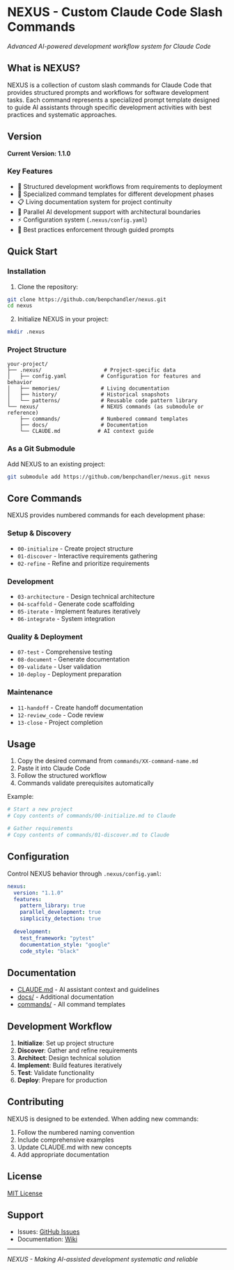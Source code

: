 # NEXUS - Custom Claude Code Slash Commands

*Advanced AI-powered development workflow system for Claude Code*

## What is NEXUS?

NEXUS is a collection of custom slash commands for Claude Code that provides structured prompts and workflows for software development tasks. Each command represents a specialized prompt template designed to guide AI assistants through specific development activities with best practices and systematic approaches.

## Version

**Current Version: 1.1.0**

### Key Features
- 🚀 Structured development workflows from requirements to deployment
- 🤖 Specialized command templates for different development phases
- 📋 Living documentation system for project continuity
- 🔄 Parallel AI development support with architectural boundaries
- ⚡ Configuration system (`.nexus/config.yaml`)
- 🎯 Best practices enforcement through guided prompts

## Quick Start

### Installation

1. Clone the repository:
```bash
git clone https://github.com/benpchandler/nexus.git
cd nexus
```

2. Initialize NEXUS in your project:
```bash
mkdir .nexus
```

### Project Structure

```
your-project/
├── .nexus/                    # Project-specific data
│   ├── config.yaml           # Configuration for features and behavior
│   ├── memories/             # Living documentation
│   ├── history/              # Historical snapshots
│   └── patterns/             # Reusable code pattern library
└── nexus/                    # NEXUS commands (as submodule or reference)
    ├── commands/             # Numbered command templates
    ├── docs/                 # Documentation
    └── CLAUDE.md            # AI context guide
```

### As a Git Submodule

Add NEXUS to an existing project:
```bash
git submodule add https://github.com/benpchandler/nexus.git nexus
```

## Core Commands

NEXUS provides numbered commands for each development phase:

### Setup & Discovery
- `00-initialize` - Create project structure
- `01-discover` - Interactive requirements gathering
- `02-refine` - Refine and prioritize requirements

### Development
- `03-architecture` - Design technical architecture
- `04-scaffold` - Generate code scaffolding
- `05-iterate` - Implement features iteratively
- `06-integrate` - System integration

### Quality & Deployment
- `07-test` - Comprehensive testing
- `08-document` - Generate documentation
- `09-validate` - User validation
- `10-deploy` - Deployment preparation

### Maintenance
- `11-handoff` - Create handoff documentation
- `12-review_code` - Code review
- `13-close` - Project completion

## Usage

1. Copy the desired command from `commands/XX-command-name.md`
2. Paste it into Claude Code
3. Follow the structured workflow
4. Commands validate prerequisites automatically

Example:
```bash
# Start a new project
# Copy contents of commands/00-initialize.md to Claude

# Gather requirements
# Copy contents of commands/01-discover.md to Claude
```

## Configuration

Control NEXUS behavior through `.nexus/config.yaml`:

```yaml
nexus:
  version: "1.1.0"
  features:
    pattern_library: true
    parallel_development: true
    simplicity_detection: true
  
  development:
    test_framework: "pytest"
    documentation_style: "google"
    code_style: "black"
```

## Documentation

- [CLAUDE.md](CLAUDE.md) - AI assistant context and guidelines
- [docs/](docs/) - Additional documentation
- [commands/](commands/) - All command templates

## Development Workflow

1. **Initialize**: Set up project structure
2. **Discover**: Gather and refine requirements
3. **Architect**: Design technical solution
4. **Implement**: Build features iteratively
5. **Test**: Validate functionality
6. **Deploy**: Prepare for production

## Contributing

NEXUS is designed to be extended. When adding new commands:
1. Follow the numbered naming convention
2. Include comprehensive examples
3. Update CLAUDE.md with new concepts
4. Add appropriate documentation

## License

[MIT License](LICENSE)

## Support

- Issues: [GitHub Issues](https://github.com/benpchandler/nexus/issues)
- Documentation: [Wiki](https://github.com/benpchandler/nexus/wiki)

---

*NEXUS - Making AI-assisted development systematic and reliable*